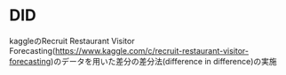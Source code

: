 # DID
kaggleのRecruit Restaurant Visitor Forecasting(https://www.kaggle.com/c/recruit-restaurant-visitor-forecasting)のデータを用いた差分の差分法(difference in difference)の実施
